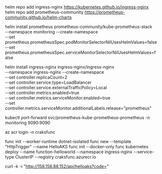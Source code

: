 helm repo add ingress-nginx https://kubernetes.github.io/ingress-nginx
helm repo add prometheus-community https://prometheus-community.github.io/helm-charts

helm install prometheus prometheus-community/kube-prometheus-stack \
    --namespace monitoring --create-namespace \
    --set prometheus.prometheusSpec.podMonitorSelectorNilUsesHelmValues=false \
    --set prometheus.prometheusSpec.serviceMonitorSelectorNilUsesHelmValues=false

helm install ingress-nginx ingress-nginx/ingress-nginx \
    --namespace ingress-nginx --create-namespace \
    --set controller.replicaCount=2 \
    --set controller.service.type=LoadBalancer \
    --set controller.service.externalTrafficPolicy=Local \
    --set controller.metrics.enabled=true \
    --set controller.metrics.serviceMonitor.enabled=true \
    --set controller.metrics.serviceMonitor.additionalLabels.release="prometheus"

kubectl port-forward svc/prometheus-kube-prometheus-prometheus -n monitoring 9090:9090

az acr login -n craksfunc

func init --worker-runtime dotnet-isolated
func new --template "HttpTrigger" --name HelloAKS
func init --docker-only
func kubernetes deploy --name function-helloworld --namespace ingress-nginx --service-type ClusterIP --registry craksfunc.azurecr.io

curl -k -i "http://158.158.88.152/api/helloaks?code=<you code>"